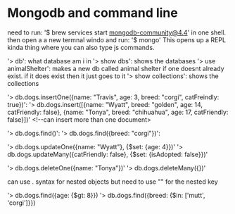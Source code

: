 # Mongodb and command line

need to run:
  '$ brew services start mongodb-community@4.4'
in one shell. then open a a new termnal windo and run:
  '$ mongo'
This opens up a REPL kinda thing where you can also type js commands. 

<!-- Some commands -->
'> db': what database am i in 
'> show dbs': shows the databases
'> use animalShelter': makes a new db called animal shelter if one doesnt already exist. if it does exist then it just goes to it
'> show collections': shows the collections

<!-- ======== CRUD ======== --> 
<!-- dont need to put the same keys in for each js object we pass in  -->

<!-- C -->
'> db.dogs.insertOne({name: "Travis", age: 3, breed: "corgi", catFreindly: true})': <!-- inserts one thing (document) into the collection 'dogs'. If no collection 'dogs', will create one and will create an _id key for the document -->
'> db.dogs.insert([{name: "Wyatt", breed: "golden", age: 14, catFriendly: false}, {name: "Tonya", breed: "chihuahua", age: 17, catFriendly: false}])' <!--can insert more than one document>

<!-- R -->
'> db.dogs.find()': <!-- shows you all the stuff in the collection 'dogs'. returns a 'cursor' -->
'> db.dogs.find({breed: "corgi"})': <!-- allows you to search for specific things (can search for more than one) -->

<!-- U -->
'> db.dogs.updateOne({name: "Wyatt"}, {$set: {age: 4}})' <!-- the first argument is the selector, so selects one dog w name "Wyatt". the second ($set) is an operator which we apply to an object (resets the age to 4). can also use to add new key -->
'> db.dogs.updateMany({catFriendly: false}, {$set: {isAdopted: false}})' <!-- updates all where catFriendly is false>
'> db.dogs.replaceOne()' <!-- replaces one but keeps everything else the same -->

<!-- D -->
'> db.dogs.deleteOne({name: "Tonya"})'
'> db.dogs.deleteMany({})' <!-- delete all of them -->

<!-- ======== OTHER OPERATORS ======== -->
can use . syntax for nested objects but need to use "" for the nested key

'> db.dogs.find({age: {$gt: 8}}) <!-- $gt means greater than. $lt less than. $gte ">=". $lte "<=". $ne "!=" -->
'> db.dogs.find({breed: {$in: ['mutt', 'corgi']}}) <!-- finds it if its breed is in the array. $nin "not in" $>
'> db.dogs.find({$or: [{catFriendly: true}, {age: {$lte 2]}) <!-- put things in an array  that you want to "or" between -->